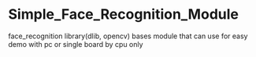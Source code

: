 # Simple_Face_Recognition_Module
face_recognition library(dlib, opencv) bases module that can use for easy demo with pc or single board by cpu only
